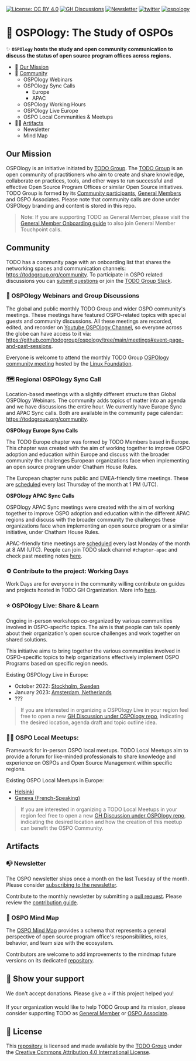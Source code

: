 [![License: CC BY 4.0](https://img.shields.io/badge/License-CC_BY_4.0-lightgrey.svg)](https://creativecommons.org/licenses/by/4.0/)
[![GH Discussions](https://img.shields.io/badge/OSPO-Discussions-green)](https://github.com/todogroup/ospology/discussions)
[![Newsletter](https://img.shields.io/badge/OSPO-Newsletter-%2300FFFF)](https://ospo-news.ghost.io/)
[![twitter](https://img.shields.io/twitter/follow/todogroup?style=social)](https://twitter.com/todogroup)
[![ospology](https://img.shields.io/youtube/channel/subscribers/UCi-ELHAwzoYZvAs4FH-ShaA?style=social)](https://www.youtube.com/@ospology)

# 📖 OSPOlogy: The Study of OSPOs

✨ **`OSPOlogy` hosts the study and open community communication to discuss the status of open source program offices across regions.**

- 💚 [Our Mission](#our-mission)
- 🦺 [Community](#community)
    - OSPOlogy Webinars
    - OSPOlogy Sync Calls
      - Europe
      - APAC
    - OSPOlogy Working Hours
    - OSPOlogy Live Europe
    - OSPO Local Communities & Meetups
- 🕵️‍♀️ [Artifacts](#artifacts)
  - Newsletter
  - Mind Map
  

## Our Mission

OSPOlogy is an initiative initiated by [TODO Group](https://todogroup.org/). The [TODO Group](https://todogroup.org) is an open community of practitioners who aim to create and share knowledge, collaborate on practices, tools, and other ways to run successful and effective Open Source Program Offices or similar Open Source initiatives. TODO Group is formed by its [Community participants](https://todogroup.org/community), [General Members](https://todogroup.org/members) and OSPO Associates. Please note that community calls are done under OSPOlogy branding and content is stored in this repo.

> Note: If you are supporting TODO as General Member, please visit the [General Member Onboarding guide](https://github.com/todogroup/governance/blob/main/onboarding/general-member.md#general-member-onboarding) to also join General Member Touchpoint calls.

## Community

TODO has a community page with an onboarding list that shares the networking spaces and communication channels: https://todogroup.org/community. To participate in OSPO related discussions you can [submit questions](https://github.com/todogruop/ospology/discussions) or join the [TODO Group Slack](https://join.slack.com/t/thetodogroup/shared_invite/zt-169ok18cz-Pi6tpVHTeW9254d1FpkLew). 

### 🔭 OSPOlogy Webinars and Group Discussions

The global and public monthly TODO Group and wider OSPO community's meetings. These meetings have featured OSPO-related topics with special guests and community discussions. All these meetings are recorded, edited, and recorder on [Youtube OSPOlogy Channel](https://www.youtube.com/channel/UCi-ELHAwzoYZvAs4FH-ShaA), so everyone across the globe can have access to it via: https://github.com/todogroup/ospology/tree/main/meetings#event-page-and-past-sessions.

Everyone is welcome to attend the monthly TODO Group [OSPOlogy community meeting](https://community.linuxfoundation.org/todo-group/) hosted by the [Linux Foundation](https://linuxfoundation.org).

### 🗺 Regional OSPOlogy Sync Call

Location-based meetings with a slightly different structure than Global OSPOlogy Webinars. The community adds topics of matter into an agenda and we have discussions the entire hour. We currently have Europe Sync and APAC Sync calls. Both are available in the community page calendar: https://todogroup.org/community.

**OSPOlogy Europe Sync Calls**

The TODO Europe chapter was formed by TODO Members based in Europe. This chapter was created with the aim of working together to improve OSPO adoption and education within Europe and discuss with the broader community the challenges European organizations face when implementing an open source program under Chatham House Rules.

The European chapter runs public and EMEA-friendly time meetings. These are [scheduled](https://community.linuxfoundation.org/todo-group-europe/) every last Thursday of the month at 1 PM (UTC).

**OSPOlogy APAC Sync Calls**

OSPOlogy APAC Sync meetings were created with the aim of working together to improve OSPO adoption and education within the different APAC regions and discuss with the broader community the challenges these organizations face when implementing an open source program or a similar initiative, under Chatham House Rules.

APAC-friendly time meetings are [scheduled](ttps://todogroup.org/community/) every last Monday of the month at 8 AM (UTC). People can join TODO slack channel `#chapter-apac` and check past meeting notes [here](https://github.com/todogroup/ospology/tree/main/meetings/Sync%20Chapters/APAC-notes).

### ⚙️ Contribute to the project: Working Days

Work Days are for everyone in the community willing contribute on guides and projects hosted in TODO GH Organization. More info [here](https://github.com/todogroup/working-days).

### ⭐️ OSPOlogy Live: Share & Learn

Ongoing in-person workshops co-organized by various communities involved in OSPO-specific topics. The aim is that people can talk openly about their organization's open source challenges and work together on shared solutions. 

This initiative aims to bring together the various communities involved in OSPO-specific topics to help organizations effectively implement OSPO Programs based on specific region needs.

Existing OSPOlogy Live in Europe:

* October 2022: [Stockholm, Sweden](https://community.linuxfoundation.org/events/details/lfhq-todo-group-europe-presents-ospologylive-workshop-sweden/)
* January 2023: [Amsterdam, Netherlands](https://community.linuxfoundation.org/events/details/lfhq-ospo-european-chapter-presents-ospologylive-share-learn-netherlands/)
* ???

> If you are interested in organizing a OSPOlogy Live in your region feel free to open a new [GH Discussion under OSPOlogy repo](https://github.com/todogroup/ospology/discussions), indicating the desired location, agenda draft and topic outline idea.

### 🙋‍♀️ OSPO Local Meetups:

Framework for in-person OSPO local meetups. TODO Local Meetups aim to provide a forum for like-minded professionals to share knowledge and experience on OSPOs and Open Source Management within specific regions.

Existing OSPO Local Meetups in Europe:

* [Helsinki](https://community.linuxfoundation.org/ospo-local-meetup-helsinki/)
* [Geneva (French-Speaking)](https://community.linuxfoundation.org/ospo-local-meetup-western-switzerland-french-speaking/)

> If you are interested in organizing a TODO Local Meetups in your region feel free to open a new [GH Discussion under OSPOlogy repo](https://github.com/todogroup/ospology/discussions), indicating the desired location and how the creation of this meetup can benefit the OSPO Community.


## Artifacts

### 📭 Newsletter

The OSPO newsletter ships once a month on the last Tuesday of the month. Please consider [subscribing to the newsletter](https://ospo-news.ghost.io/).

Contribute to the monthly newsletter by submitting a [pull request](https://github.com/todogroup/ospology/compare). Please review the [contribution guide](https://github.com/todogroup/ospology/tree/main/newsletter#how-to-contribute-to-osponews).

### 🧭 OSPO Mind Map

The [OSPO Mind Map](https://ospomindmap.todogroup.org/) provides a schema that represents
a general perspective of open source program office's responsibilities, roles, behavior, and team size with the ecosystem.

Contributors are welcome to add improvements to the mindmap future versions on its dedicated [repository](https://github.com/todogroup/ospology/tree/main/ospo-mindmap).

## 💫 Show your support

We don't accept donations. Please give a ⭐️ if this project helped you!

If your organization would like to help TODO Group and its mission, please consider supporting TODO as [General Member](https://todogroup.org/join/) or [OSPO Associate](https://github.com/todogroup/governance/blob/main/OSPO-Associate-Program.md).

## 📝 License

This [repository](https://github.com/todogroup/ospology) is licensed and made available by the [TODO Group](https://todogroup.org) under the [Creative Commons Attribution 4.0 International License](./LICENSE).
